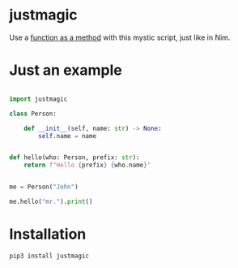 # justmagic

Use a [function as a method](https://en.wikipedia.org/wiki/Uniform_Function_Call_Syntax) with this mystic script, just like in Nim.
<br />

# Just an example

```python

import justmagic

class Person:

    def __init__(self, name: str) -> None:
        self.name = name


def hello(who: Person, prefix: str):
    return f"Hello {prefix} {who.name}"


me = Person("John")

me.hello("mr.").print()
```

# Installation

```
pip3 install justmagic
```
